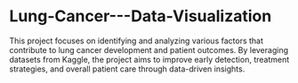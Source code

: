 # Lung-Cancer---Data-Visualization
This project focuses on identifying and analyzing various factors that contribute to lung cancer development and patient outcomes. By leveraging datasets from Kaggle, the project aims to improve early detection, treatment strategies, and overall patient care through data-driven insights.
